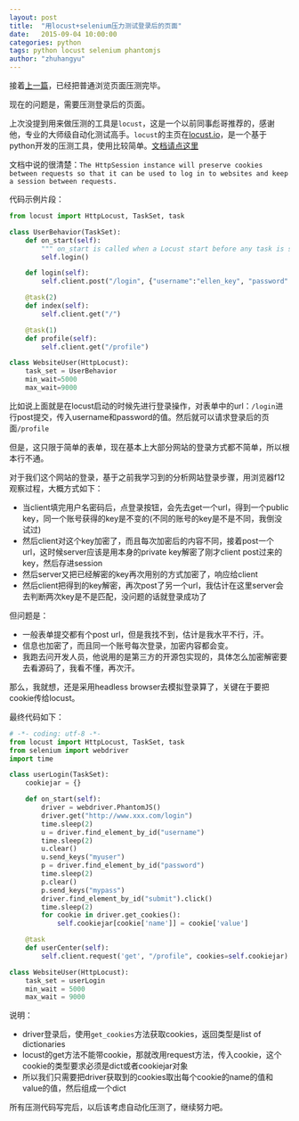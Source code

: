 ```yaml
---
layout: post
title:  "用locust+selenium压力测试登录后的页面"
date:   2015-09-04 10:00:00
categories: python
tags: python locust selenium phantomjs
author: "zhuhangyu"
---
```


接着[上一篇](/mysql/last-query-cost)，已经把普通浏览页面压测完毕。

现在的问题是，需要压测登录后的页面。

上次没提到用来做压测的工具是`locust`，这是一个以前同事彪哥推荐的，感谢他，专业的大师级自动化测试高手。`locust`的主页在[locust.io](http://locust.io/)，是一个基于python开发的压测工具，使用比较简单。[文档请点这里](http://docs.locust.io/en/latest/quickstart.html)

文档中说的很清楚：`The HttpSession instance will preserve cookies between requests so that it can be used to log in to websites and keep a session between requests.`

代码示例片段：

```python
from locust import HttpLocust, TaskSet, task

class UserBehavior(TaskSet):
    def on_start(self):
        """ on_start is called when a Locust start before any task is scheduled """
        self.login()

    def login(self):
        self.client.post("/login", {"username":"ellen_key", "password":"education"})

    @task(2)
    def index(self):
        self.client.get("/")

    @task(1)
    def profile(self):
        self.client.get("/profile")

class WebsiteUser(HttpLocust):
    task_set = UserBehavior
    min_wait=5000
    max_wait=9000
```

比如说上面就是在locust启动的时候先进行登录操作，对表单中的url：`/login`进行post提交，传入username和password的值。然后就可以请求登录后的页面`/profile`

但是，这只限于简单的表单，现在基本上大部分网站的登录方式都不简单，所以根本行不通。

对于我们这个网站的登录，基于之前我学习到的分析网站登录步骤，用浏览器f12观察过程，大概方式如下：
* 当client填完用户名密码后，点登录按钮，会先去get一个url，得到一个public key，同一个账号获得的key是不变的(不同的账号的key是不是不同，我倒没试过)
* 然后client对这个key加密了，而且每次加密后的内容不同，接着post一个url，这时候server应该是用本身的private key解密了刚才client post过来的key，然后存进session
* 然后server又把已经解密的key再次用别的方式加密了，响应给client
* 然后client把得到的key解密，再次post了另一个url，我估计在这里server会去判断两次key是不是匹配，没问题的话就登录成功了


但问题是：

* 一般表单提交都有个post url，但是我找不到，估计是我水平不行，汗。
* 信息也加密了，而且同一个账号每次登录，加密内容都会变。
* 我跑去问开发人员，他说用的是第三方的开源包实现的，具体怎么加密解密要去看源码了，我看不懂，再次汗。

那么，我就想，还是采用headless browser去模拟登录算了，关键在于要把cookie传给locust。

最终代码如下：

```python
# -*- coding: utf-8 -*-
from locust import HttpLocust, TaskSet, task
from selenium import webdriver
import time

class userLogin(TaskSet):
    cookiejar = {}

    def on_start(self):
        driver = webdriver.PhantomJS()
        driver.get("http://www.xxx.com/login")
        time.sleep(2)
        u = driver.find_element_by_id("username")
        time.sleep(2)
        u.clear()
        u.send_keys("myuser")
        p = driver.find_element_by_id("password")
        time.sleep(2)
        p.clear()
        p.send_keys("mypass")
        driver.find_element_by_id("submit").click()
        time.sleep(2)
        for cookie in driver.get_cookies():
            self.cookiejar[cookie['name']] = cookie['value']

    @task
    def userCenter(self):
        self.client.request('get', "/profile", cookies=self.cookiejar)

class WebsiteUser(HttpLocust):
    task_set = userLogin
    min_wait = 5000
    max_wait = 9000
```

说明：

* driver登录后，使用`get_cookies`方法获取cookies，返回类型是list of dictionaries
* locust的get方法不能带cookie，那就改用request方法，传入cookie，这个cookie的类型要求必须是dict或者cookiejar对象
* 所以我们只需要把driver获取到的cookies取出每个cookie的name的值和value的值，然后组成一个dict

所有压测代码写完后，以后该考虑自动化压测了，继续努力吧。